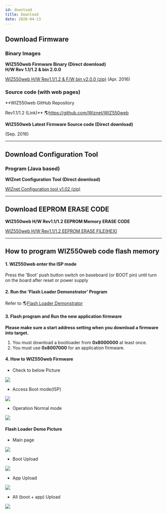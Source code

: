 ```yaml
---
id: download
title: Download
date: 2020-04-13
---
```


## Download Firmware

### Binary Images

**WIZ550web Firmware Binary (Direct download)**  
**H/W Rev 1.1/1.2 & bin 2.0.0**  

<a href="https://d3cmhcsnvv7jc.cloudfront.net/docs/img/products/wiz550web/wiz550web_firmware_bin_v2.0.0.zip" target="_blank">WIZ550web H/W Rev1.1/1.2 & F/W bin v2.0.0 (zip)</a> (Apr. 2016)  


### Source code (with web pages)

**WIZ550web GitHub Repository

Rev1.1/1.2 (Link)** 🌎https://github.com/Wiznet/WIZ550web

**WIZ550web Latest Firmware Source code (Direct download)**  
  
(Sep. 2016) 

-----

## Download Configuration Tool

### Program (Java based)

**WIZnet Configuration Tool (Direct download)**

<a href="https://d3cmhcsnvv7jc.cloudfront.net/docs/img/products/wiz550web/wiznet_configuration_tool_ver1.02.zip" target="_blank">WIZnet Configuration tool v1.02 (zip)</a>

-----

## Download EEPROM ERASE CODE

 **WIZ550web H/W Rev1.1/1.2 EEPROM Memory ERASE CODE**

<a href="https://d3cmhcsnvv7jc.cloudfront.net/docs/img/products/wiz550web/wiz550web_eeprom_erase_hex_file.zip" target="_blank">WIZ550web H/W Rev1.1/1.2 EEPROM ERASE FILE(HEX)</a>

-----

## How to program WIZ550web code flash memory

#### 1\. WIZ550web enter the ISP mode

Press the 'Boot' push button switch on baseboard (or BOOT pin) until
turn on the board after reset or power supply

#### 2\. Run the 'Flash Loader Demonstrator' Program

Refer to 🌎[Flash Loader Demonstrator](http://www.st.com/web/en/catalog/tools/FM147/CL1794/SC961/SS1533/PF257525?s_searchtype=keyword)

#### 3\. Flash program and Run the new application firmware

**Please make sure a start address
setting when you download a firmware into target.**

1.  You must download a bootloader from **0x8000000** at least once.
2.  You must use **0x8007000** for an application firmware.

#### 4\. How to WIZ550web Firmware

  - Check to below Picture

![](https://d3cmhcsnvv7jc.cloudfront.net/docs/img/products/wiz550web/wiz550web_des.png)

  - Access Boot mode(ISP)

![](https://d3cmhcsnvv7jc.cloudfront.net/docs/img/products/wiz550web/wiz550web_ispmode.png)

  - Operation Normal mode

![](https://d3cmhcsnvv7jc.cloudfront.net/docs/img/products/wiz550web/wiz550web_normalmode.png) 

#### Flash Loader Demo Picture

 
  * Main page


![](https://d3cmhcsnvv7jc.cloudfront.net/docs/img/products/wiz550web/wiz550web_fw_main.png)


  * Boot Upload


![](https://d3cmhcsnvv7jc.cloudfront.net/docs/img/products/wiz550web/wiz550web_fw_boot.png)


  * App Upload


![](https://d3cmhcsnvv7jc.cloudfront.net/docs/img/products/wiz550web/wiz550web_fw_app.png)


  * All (boot + app) Upload


![](https://d3cmhcsnvv7jc.cloudfront.net/docs/img/products/wiz550web/wiz550web_fw_all.png)
